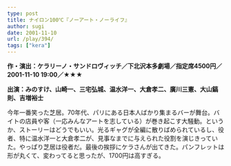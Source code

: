 ```yaml
---
type: post
title: ナイロン100℃『ノーアート・ノーライフ』
author: sugi
date: 2001-11-10
url: /play/394/
tags: ["kera"]
---
```

**作・演出：ケラリーノ・サンドロヴィッチ／下北沢本多劇場／指定席4500円／2001-11-10 19:00／★★★**

**出演：みのすけ、山崎一、三宅弘城、温水洋一、大倉孝二、廣川三憲、大山鎬則、吉増裕士**

今年一番笑った芝居。70年代、パリにある日本人ばかり集まるバーが舞台。バイトの店員や客（一応みんなアートを志している）が巻き起こす大騒動。というか、ストーリーはどうでもいい。光るギャグが全編に散りばめられているし、役者、特に温水洋一と大倉孝二が、見事なまでに与えられた役割を演じきっていた。やっぱり芝居は役者だ。最後の挨拶にケラさんが出てきた。パンフレットは形が丸くて、変わってると思ったが、1700円は高すぎる。

